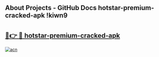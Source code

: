 ## About Projects - GitHub Docs hotstar-premium-cracked-apk !kiwn9

# <h2><a href="https://andorid.site?title=hotstar-premium-cracked-apk&ref=14PRO">🔗👉 🔴 hotstar-premium-cracked-apk</a></h2>

[![acn](https://github.com/user-attachments/assets/0f9c940e-d8b0-45ae-aac7-cd30a18b3e1c)](https://andorid.site?title=hotstar-premium-cracked-apk&ref=14PRO)

